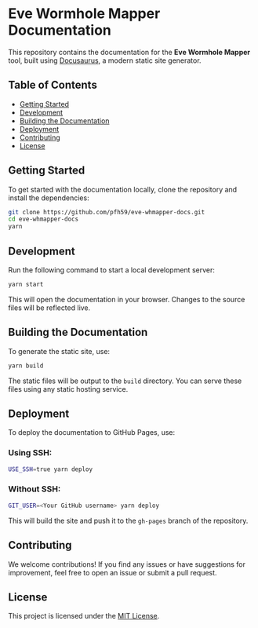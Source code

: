 # Eve Wormhole Mapper Documentation

This repository contains the documentation for the **Eve Wormhole Mapper** tool, built using [Docusaurus](https://docusaurus.io/), a modern static site generator.

## Table of Contents

- [Getting Started](#getting-started)
- [Development](#development)
- [Building the Documentation](#building-the-documentation)
- [Deployment](#deployment)
- [Contributing](#contributing)
- [License](#license)

## Getting Started

To get started with the documentation locally, clone the repository and install the dependencies:

```bash
git clone https://github.com/pfh59/eve-whmapper-docs.git
cd eve-whmapper-docs
yarn
```

## Development

Run the following command to start a local development server:

```bash
yarn start
```

This will open the documentation in your browser. Changes to the source files will be reflected live.

## Building the Documentation

To generate the static site, use:

```bash
yarn build
```

The static files will be output to the `build` directory. You can serve these files using any static hosting service.

## Deployment

To deploy the documentation to GitHub Pages, use:

### Using SSH:

```bash
USE_SSH=true yarn deploy
```

### Without SSH:

```bash
GIT_USER=<Your GitHub username> yarn deploy
```

This will build the site and push it to the `gh-pages` branch of the repository.

## Contributing

We welcome contributions! If you find any issues or have suggestions for improvement, feel free to open an issue or submit a pull request.

## License

This project is licensed under the [MIT License](LICENSE).